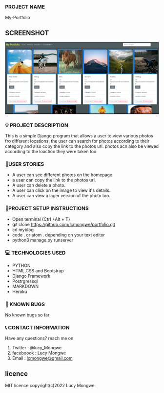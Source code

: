 ### PROJECT NAME

My-Portfolio


## SCREENSHOT

![MYPORTFOLIO](./portapp/static/images/screen2.png)

### :bulb: PROJECT DESCRIPTION

This is a simple Django program that allows a user to view various photos fro different locations. the user can search for photos according to their category and also copy the link to the photos url. photos acn also be viewed according to the loaction they were taken too.

### :pushpin:USER STORIES
- A user can see different photos on the homepage.
- a user can copy the link to the photos url.
- A user can delete  a photo.
- A user can  click on the image to view it's details. 
- A user can view a lager version of the photo too.

### :pushpin:PROJECT SETUP INSTRUCTIONS

- Open terminal {Ctrl +Alt + T}
- git clone https://github.com/lcmongwe/portfolio.git
- cd myblog
- code . or atom . depending on your text editor
- python3 manage.py runserver

### :computer: TECHNOLOGIES USED

- PYTHON
- HTML,CSS and Bootstrap
- Django Framework
- Postrgressql
- MARKDOWN
- Heroku

### :pushpin: KNOWN BUGS
No known bugs so far

### :telephone_receiver: CONTACT INFORMATION

Have any questions? reach me on:

1. Twitter : @lucy_Mongwe
2. faceboook : Lucy Mongwe
3. Email : lcmongwe@gmail.com

## licence
MIT licence
copyright(c)2022 Lucy Mongwe
